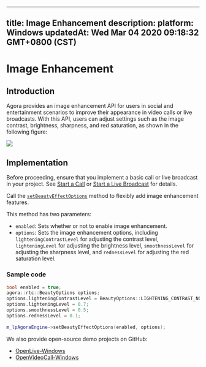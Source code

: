 
---
title: Image Enhancement
description: 
platform: Windows
updatedAt: Wed Mar 04 2020 09:18:32 GMT+0800 (CST)
---
# Image Enhancement
## Introduction

Agora provides an image enhancement API for users in social and entertainment scenarios to improve their appearance in video calls or live broadcasts. With this API, users can adjust settings such as the image contrast, brightness, sharpness, and red saturation, as shown in the following figure:

![](https://web-cdn.agora.io/docs-files/1553753660177)

## Implementation

Before proceeding, ensure that you implement a basic call or live broadcast in your project. See [Start a Call](../../en/Interactive%20Broadcast/start_call_windows.md) or [Start a Live Broadcast](../../en/Interactive%20Broadcast/start_live_windows.md) for details.

Call the [`setBeautyEffectOptions`](https://docs.agora.io/en/Interactive%20Broadcast/API%20Reference/cpp/classagora_1_1rtc_1_1_i_rtc_engine.html#a5899cc462e5250028c9afada4df98d48) method to flexibly add image enhancement features.

This method has two parameters: 

- `enabled`: Sets whether or not to enable image enhancement.
- `options`: Sets the image enhancement options, including `lighteningContrastLevel` for adjusting the contrast level, `lighteningLevel` for adjusting the brightness level, `smoothnessLevel` for adjusting the sharpness level, and `rednessLevel` for adjusting the red saturation level.

### Sample code

```c++
bool enabled = true;
agora::rtc::BeautyOptions options;
options.lighteningContrastLevel = BeautyOptions::LIGHTENING_CONTRAST_NORMAL;
options.lighteningLevel = 0.7;
options.smoothnessLevel = 0.5;
options.rednessLevel = 0.1;
  
m_lpAgoraEngine->setBeautyEffectOptions(enabled, options);
```

We also provide open-source demo projects on GitHub: 
- [OpenLive-Windows](https://github.com/AgoraIO/Basic-Video-Broadcasting/tree/master/OpenLive-Windows) 
- [OpenVideoCall-Windows](https://github.com/AgoraIO/Basic-Video-Call/tree/dev/3.0.0/Group-Video/OpenVideoCall-Windows)
